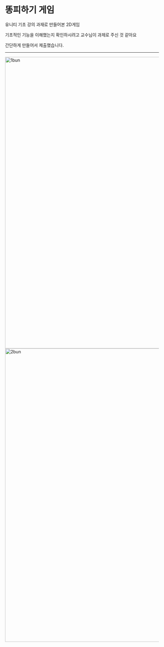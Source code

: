 <h1>똥피하기 게임</h1>
<p>유니티 기초 강의 과재로 만들어본 2D게임</p>
<p>기초적인 기능을 이해했는지 확인하시려고  교수님이 과제로 주신 것 같아요</p>
<p>간단하게 만들어서 제출했습니다.</p>
<hr>
<img width="956" alt="1bun" src="https://github.com/jjsh0208/Unity_2D_MiniGame/assets/128787964/82d1e0fa-75e4-48a5-a5e6-ee919676adb5">
<img width="962" alt="2bun" src="https://github.com/jjsh0208/Unity_2D_MiniGame/assets/128787964/ae858525-2857-41e6-a71a-7b4bb2df803f">
